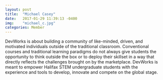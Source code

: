 ```yaml
---
layout: post
title:  "Michael Casey"
date:   2017-01-29 11:39:13 -0400
img:    "michael_c.jpg"
categories: Member
---
```


DevWorks is about building a community of like-minded, driven, and motivated individuals outside of the traditional classroom. Conventional courses and traditional learning paradigms do not always give students the opportunity to think outside the box or to deploy their skillset in a way that directly reflects the challenges brought on by the marketplace. DevWorks is meant to empower Halifax STEM undergraduate students with the experience and tools to develop, innovate and compete on the global stage.